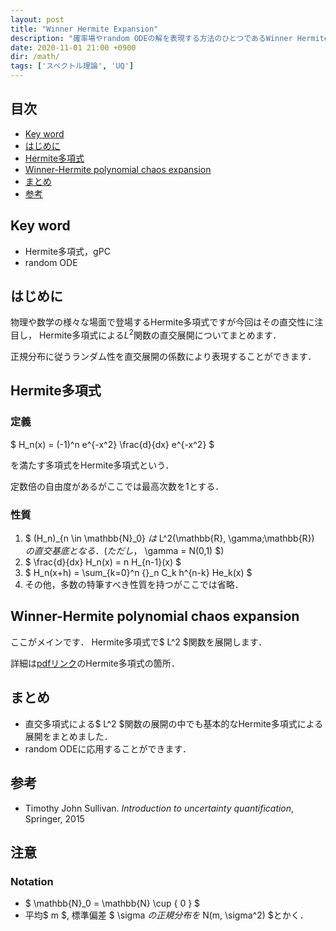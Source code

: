 ```yaml
---
layout: post
title: "Winner Hermite Expansion"
description: "確率場やrandom ODEの解を表現する方法のひとつであるWinner Hermite展開"
date: 2020-11-01 21:00 +0900
dir: /math/
tags: ['スペクトル理論', 'UQ']
---
```


## 目次
- [Key word](#key-word)
- [はじめに](#はじめに)
- [Hermite多項式](#hermite多項式)
- [Winner-Hermite polynomial chaos expansion](#winner-hermite-polynomial-chaos-expansion)
- [まとめ](#まとめ)
- [参考](#参考)

## Key word
- Hermite多項式，gPC
- random ODE

## はじめに
物理や数学の様々な場面で登場するHermite多項式ですが今回はその直交性に注目し，
Hermite多項式による$L^2$関数の直交展開についてまとめます．

正規分布に従うランダム性を直交展開の係数により表現することができます．

## Hermite多項式
### 定義
$ H_n(x) = (-1)^n e^{-x^2} \frac{d}{dx} e^{-x^2} $

を満たす多項式をHermite多項式という．

定数倍の自由度があるがここでは最高次数を1とする．

### 性質
1. $ (H_n)_{n \in \mathbb{N}_0} $は$ L^2(\mathbb{R}, \gamma;\mathbb{R}) $の直交基底となる．(ただし，$ \gamma = N(0,1) $)
2. $ \frac{d}{dx} H_n(x) = n H_{n-1}(x) $
3. $ H_n(x+h) = \sum_{k=0}^n {}_n C_k h^{n-k} He_k(x) $
4. その他，多数の特筆すべき性質を持つがここでは省略．

## Winner-Hermite polynomial chaos expansion
ここがメインです．
Hermite多項式で$ L^2 $関数を展開します．

詳細は[pdfリンク](/math/pdf/chapter11.pdf)のHermite多項式の箇所．

## まとめ
- 直交多項式による$ L^2 $関数の展開の中でも基本的なHermite多項式による展開をまとめました．
- random ODEに応用することができます．

## 参考
- Timothy John Sullivan. *Introduction to uncertainty quantification*, Springer, 2015

## 注意
### Notation
- $ \mathbb{N}_0 = \mathbb{N} \cup \{ 0 \} $
- 平均$ m $, 標準偏差 $ \sigma $の正規分布を$ N(m, \sigma^2) $とかく．
